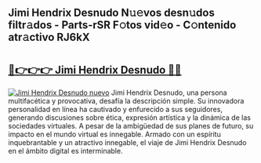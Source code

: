 ## Jimi Hendrix Desnudo N𝚞𝚎vos desn𝚞dos filtr𝚊dos - Parts-rSR F𝚘tos vid𝚎o - C𝚘ntenido atr𝚊ctivo RJ6kX

# <h2><a href="http://mbbyuhc.tromn.icu/?c=Jimi+Hendrix+Desnudo">🔗👉👉👉 Jimi Hendrix Desnudo 🔗🔗</a></h2>

[![Jimi Hendrix Desnudo nuevo](https://i.imgur.com/pEAQMta.gif)](http://mbbyuhc.tromn.icu/?c=Jimi+Hendrix+Desnudo)
Jimi Hendrix Desnudo, una persona multifacética y provocativa, desafía la descripción simple. Su innovadora personalidad en línea ha cautivado y enfurecido a sus seguidores, generando discusiones sobre ética, expresión artística y la dinámica de las sociedades virtuales. A pesar de la ambigüedad de sus planes de futuro, su impacto en el mundo virtual es innegable. Armado con un espíritu inquebrantable y un atractivo innegable, el viaje de Jimi Hendrix Desnudo en el ámbito digital es interminable.
